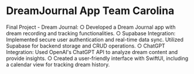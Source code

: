 # DreamJournal App Team Carolina
 Final Project - Dream Journal:
○ Developed a Dream Journal app with dream recording and tracking functionalities.
○ Supabase Integration: Implemented secure user authentication and real-time data sync. Utilized
Supabase for backend storage and CRUD operations.
○ ChatGPT Integration: Used OpenAI's ChatGPT API to analyze dream content and provide insights.
○ Created a user-friendly interface with SwiftUI, including a calendar view for tracking dream history.

